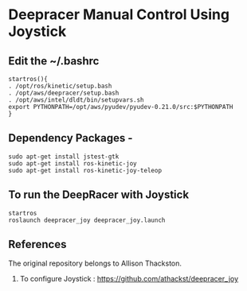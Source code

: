 # Deepracer Manual Control Using Joystick

## Edit the ~/.bashrc
```
startros(){
. /opt/ros/kinetic/setup.bash
. /opt/aws/deepracer/setup.bash
. /opt/aws/intel/dldt/bin/setupvars.sh
export PYTHONPATH=/opt/aws/pyudev/pyudev-0.21.0/src:$PYTHONPATH
}
```

## Dependency Packages -
```
sudo apt-get install jstest-gtk
sudo apt-get install ros-kinetic-joy
sudo apt-get install ros-kinetic-joy-teleop 
```

## To run the DeepRacer with Joystick </br>
```
startros
roslaunch deepracer_joy deepracer_joy.launch
```


## References
The original repository belongs to Allison Thackston.
1. To configure Joystick : https://github.com/athackst/deepracer_joy </br>


